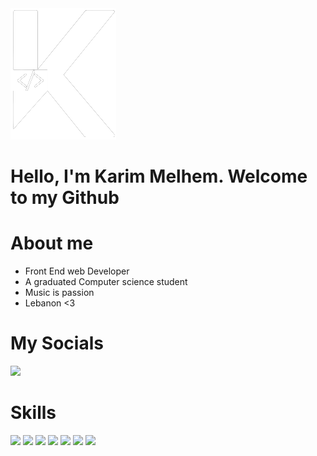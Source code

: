 
<img src = "logo.png">

<h1>Hello, I'm Karim Melhem. Welcome to my Github<h1>

# About me 
- Front End web Developer 
- A graduated Computer science student
- Music is passion 
- Lebanon <3 

# My Socials 
<a href="https://www.linkedin.com/in/karim-melhem/" target = "_blank"><img src = "https://img.shields.io/badge/Linkedin-blue?style=for-the-badge"/></a>


# Skills 
<img src = "https://img.shields.io/badge/Reactjs-black?style=for-the-badge"/> <img src = "https://img.shields.io/badge/JavaScript-yellow?style=for-the-badge"/> <img src = "https://img.shields.io/badge/Html-blue?style=for-the-badge"/>
<img src = "https://img.shields.io/badge/Css-white?style=for-the-badge"/> <img src = "https://img.shields.io/badge/Bootstrap-purple?style=for-the-badge"/> <img src = "https://img.shields.io/badge/Mysql-red?style=for-the-badge"/> <img src = "https://img.shields.io/badge/PHP-navy?style=for-the-badge"/>
